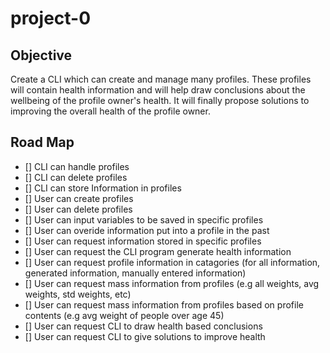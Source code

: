 # project-0
## Objective

Create a CLI which can create and manage many profiles. These profiles will contain health information and will help draw conclusions about the wellbeing of the profile owner's health. It will finally propose solutions to improving the overall health of the profile owner.

## Road Map

- [] CLI can handle profiles
- [] CLI can delete profiles
- [] CLI can store Information in profiles
- [] User can create profiles
- [] User can delete profiles
- [] User can input variables to be saved in specific profiles
- [] User can overide information put into a profile in the past
- [] User can request information stored in specific profiles
- [] User can request the CLI program generate health information
- [] User can request profile information in catagories (for all information, generated information, manually entered information)
- [] User can request mass information from profiles (e.g all weights, avg weights, std weights, etc)
- [] User can request mass information from profiles based on profile contents (e.g avg weight of people over age 45)
- [] User can request CLI to draw health based conclusions
- [] User can request CLI to give solutions to improve health

